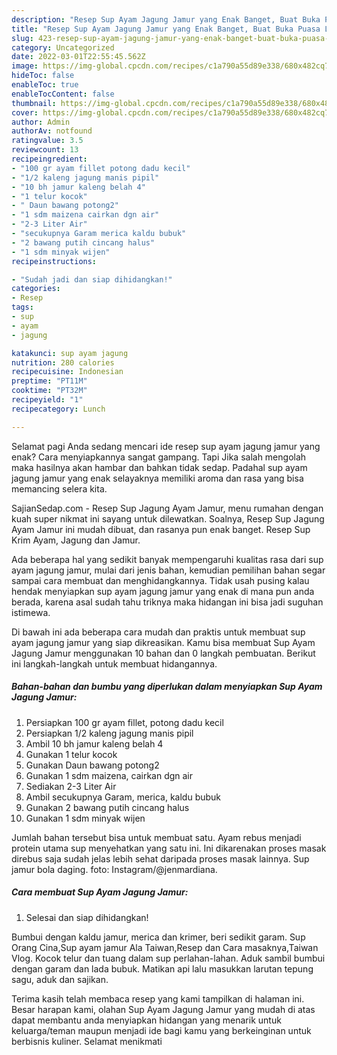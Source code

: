 ```yaml
---
description: "Resep Sup Ayam Jagung Jamur yang Enak Banget, Buat Buka Puasa Lezat Sekali"
title: "Resep Sup Ayam Jagung Jamur yang Enak Banget, Buat Buka Puasa Lezat Sekali"
slug: 423-resep-sup-ayam-jagung-jamur-yang-enak-banget-buat-buka-puasa-lezat-sekali
category: Uncategorized
date: 2022-03-01T22:55:45.562Z
image: https://img-global.cpcdn.com/recipes/c1a790a55d89e338/680x482cq70/sup-ayam-jagung-jamur-foto-resep-utama.jpg
hideToc: false
enableToc: true
enableTocContent: false
thumbnail: https://img-global.cpcdn.com/recipes/c1a790a55d89e338/680x482cq70/sup-ayam-jagung-jamur-foto-resep-utama.jpg
cover: https://img-global.cpcdn.com/recipes/c1a790a55d89e338/680x482cq70/sup-ayam-jagung-jamur-foto-resep-utama.jpg
author: Admin
authorAv: notfound
ratingvalue: 3.5
reviewcount: 13
recipeingredient:
- "100 gr ayam fillet potong dadu kecil"
- "1/2 kaleng jagung manis pipil"
- "10 bh jamur kaleng belah 4"
- "1 telur kocok"
- " Daun bawang potong2"
- "1 sdm maizena cairkan dgn air"
- "2-3 Liter Air"
- "secukupnya Garam merica kaldu bubuk"
- "2 bawang putih cincang halus"
- "1 sdm minyak wijen"
recipeinstructions:

- "Sudah jadi dan siap dihidangkan!"
categories:
- Resep
tags:
- sup
- ayam
- jagung

katakunci: sup ayam jagung 
nutrition: 280 calories
recipecuisine: Indonesian
preptime: "PT11M"
cooktime: "PT32M"
recipeyield: "1"
recipecategory: Lunch

---
```



Selamat pagi Anda sedang mencari ide resep sup ayam jagung jamur yang enak? Cara menyiapkannya sangat gampang. Tapi Jika salah mengolah maka hasilnya akan hambar dan bahkan tidak sedap. Padahal sup ayam jagung jamur yang enak selayaknya memiliki aroma dan rasa yang bisa memancing selera kita.


SajianSedap.com - Resep Sup Jagung Ayam Jamur, menu rumahan dengan kuah super nikmat ini sayang untuk dilewatkan. Soalnya, Resep Sup Jagung Ayam Jamur ini mudah dibuat, dan rasanya pun enak banget. Resep Sup Krim Ayam, Jagung dan Jamur.

Ada beberapa hal yang sedikit banyak mempengaruhi kualitas rasa dari sup ayam jagung jamur, mulai dari jenis bahan, kemudian pemilihan bahan segar sampai cara membuat dan menghidangkannya. Tidak usah pusing kalau hendak menyiapkan sup ayam jagung jamur yang enak di mana pun anda berada, karena asal sudah tahu triknya maka hidangan ini bisa jadi suguhan istimewa.


Di bawah ini ada beberapa cara mudah dan praktis untuk membuat sup ayam jagung jamur yang siap dikreasikan. Kamu bisa membuat Sup Ayam Jagung Jamur menggunakan 10 bahan dan 0 langkah pembuatan. Berikut ini langkah-langkah untuk membuat hidangannya.

<!--inarticleads1-->

##### Bahan-bahan dan bumbu yang diperlukan dalam menyiapkan Sup Ayam Jagung Jamur:

1. Persiapkan 100 gr ayam fillet, potong dadu kecil
1. Persiapkan 1/2 kaleng jagung manis pipil
1. Ambil 10 bh jamur kaleng belah 4
1. Gunakan 1 telur kocok
1. Gunakan  Daun bawang potong2
1. Gunakan 1 sdm maizena, cairkan dgn air
1. Sediakan 2-3 Liter Air
1. Ambil secukupnya Garam, merica, kaldu bubuk
1. Gunakan 2 bawang putih cincang halus
1. Gunakan 1 sdm minyak wijen


Jumlah bahan tersebut bisa untuk membuat satu. Ayam rebus menjadi protein utama sup menyehatkan yang satu ini. Ini dikarenakan proses masak direbus saja sudah jelas lebih sehat daripada proses masak lainnya. Sup jamur bola daging. foto: Instagram/@jenmardiana. 

<!--inarticleads2-->

##### Cara membuat Sup Ayam Jagung Jamur:


1. Selesai dan siap dihidangkan!

Bumbui dengan kaldu jamur, merica dan krimer, beri sedikit garam. Sup Orang Cina,Sup ayam jamur Ala Taiwan,Resep dan Cara masaknya,Taiwan Vlog. Kocok telur dan tuang dalam sup perlahan-lahan. Aduk sambil bumbui dengan garam dan lada bubuk. Matikan api lalu masukkan larutan tepung sagu, aduk dan sajikan. 

Terima kasih telah membaca resep yang kami tampilkan di halaman ini. Besar harapan kami, olahan Sup Ayam Jagung Jamur yang mudah di atas dapat membantu anda menyiapkan hidangan yang menarik untuk keluarga/teman maupun menjadi ide bagi kamu yang berkeinginan untuk berbisnis kuliner. Selamat menikmati
